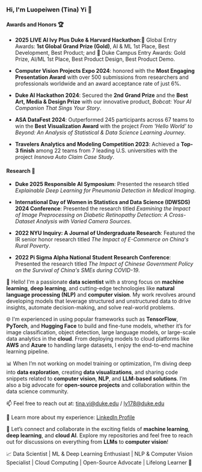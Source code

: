 ### Hi, I'm Luopeiwen (Tina) Yi 👋

#### Awards and Honors 🏆

- **2025 LIVE AI Ivy Plus Duke & Harvard Hackathon**:🏅 Global Entry Awards: **1st Global Grand Prize (Gold)**, AI & ML 1st Place, Best Development, Best Product; and 🏅 Duke Campus Entry Awards: Gold Prize, AI/ML 1st Place, Best Product Design, Best Product Demo.
  
- **Computer Vision Projects Expo 2024**: honored with the **Most Engaging Presentation Award** with over 500 submissions from researchers and professionals worldwide and an award acceptance rate of just 6%.

- **Duke AI Hackathon 2024**: Secured the **2nd Grand Prize** and the **Best Art, Media & Design Prize** with our innovative product, *Bobcat: Your AI Companion That Sings Your Story*.

- **ASA DataFest 2024**: Outperformed 245 participants across 67 teams to win the **Best Visualization Award** with the project *From 'Hello World' to Beyond: An Analysis of Statistical & Data Science Learning Journey*.

- **Travelers Analytics and Modeling Competition 2023**: Achieved a **Top-3 finish** among 22 teams from 7 leading U.S. universities with the project *Insnova Auto Claim Case Study*.

#### Research 📖
- **Duke 2025 Responsible AI Symposium**: Presented the research titled *Explainable Deep Learning for Pneumonia Detection in Medical Imaging*.
  
- **International Day of Women in Statistics and Data Science (IDWSDS) 2024 Conference**: Presented the research titled *Examining the Impact of Image Preprocessing on Diabetic Retinopathy Detection: A Cross-Dataset Analysis with Varied Camera Sources*.

- **2022 NYU Inquiry: A Journal of Undergraduate Research**: Featured the IR senior honor research titled *The Impact of E-Commerce on China's Rural Poverty*.

- **2022 Pi Sigma Alpha National Student Research Conference**: Presented the research titled *The Impact of Chinese Government Policy on the Survival of China's SMEs during COVID-19*.

👋 Hello! I'm a passionate **data scientist** with a strong focus on **machine learning**, **deep learning**, and cutting-edge technologies like **natural language processing (NLP)** and **computer vision**. My work revolves around developing models that leverage structured and unstructured data to drive insights, automate decision-making, and solve real-world problems.

🌐 I'm experienced in using popular frameworks such as **TensorFlow**, **PyTorch**, and **Hugging Face** to build and fine-tune models, whether it’s for image classification, object detection, large language models, or large-scale data analytics in the **cloud**. From deploying models to cloud platforms like **AWS** and **Azure** to handling large datasets, I enjoy the end-to-end machine learning pipeline.

📊 When I’m not working on model training or optimization, I’m diving deep into **data exploration**, creating **data visualizations**, and sharing code snippets related to **computer vision**, **NLP**, and **LLM-based solutions**. I’m also a big advocate for **open-source projects** and collaboration within the data science community.

📫 Feel free to reach out at: tina.yi@duke.edu / ly178@duke.edu

📄 Learn more about my experience: [LinkedIn Profile](https://www.linkedin.com/in/luopeiwen-yi/)

🌱 Let’s connect and collaborate in the exciting fields of **machine learning**, **deep learning**, and **cloud AI**. Explore my repositories and feel free to reach out for discussions on everything from **LLMs** to **computer vision**!

📈 Data Scientist | ML & Deep Learning Enthusiast | NLP & Computer Vision Specialist | Cloud Computing | Open-Source Advocate | Lifelong Learner 🌟
